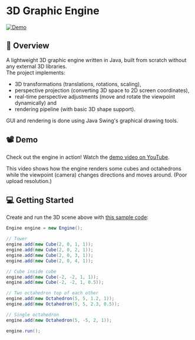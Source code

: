 # 3D Graphic Engine

[![Demo](https://github.com/kkovati/3D_Graphic_Engine/blob/master/docs/3D_Graphic_Engine_sample_13_sec.gif)](https://youtu.be/o-YfCyEvu08)

## 🚀 Overview
A lightweight 3D graphic engine written in Java, built from scratch without any external 3D libraries.<br>
The project implements:
- 3D transformations (translations, rotations, scaling), 
- perspective projection (converting 3D space to 2D screen coordinates),
- real-time perspective adjustments (move and rotate the viewpoint dynamically) and
- rendering pipeline (with basic 3D shape support).

GUI and rendering is done using Java Swing's graphical drawing tools.

## 📽️ Demo
Check out the engine in action! Watch the [demo video on YouTube](https://youtu.be/o-YfCyEvu08).

This video shows how the engine renders some cubes and octahedrons 
while the viewpoint (camera) changes directions and moves around. (Poor upload resolution.)

## 💻 Getting Started
Create and run the 3D scene above with [this sample code](https://github.com/kkovati/3D_Graphic_Engine/blob/master/src/main/java/com/github/kkovati/graphic_engine_3d/Main.java):

```java
Engine engine = new Engine();

// Tower
engine.add(new Cube(2, 0, 1, 1));
engine.add(new Cube(2, 0, 2, 1));
engine.add(new Cube(2, 0, 3, 1));
engine.add(new Cube(2, 0, 4, 1));

// Cube inside cube
engine.add(new Cube(-2, -2, 1, 1));
engine.add(new Cube(-2, -2, 1, 0.5));

// Two octahedron top of each other
engine.add(new Octahedron(5, 5, 1.2, 1));
engine.add(new Octahedron(5, 5, 2.3, 0.5));

// Single octahedron
engine.add(new Octahedron(5, -5, 2, 1));

engine.run();
```
